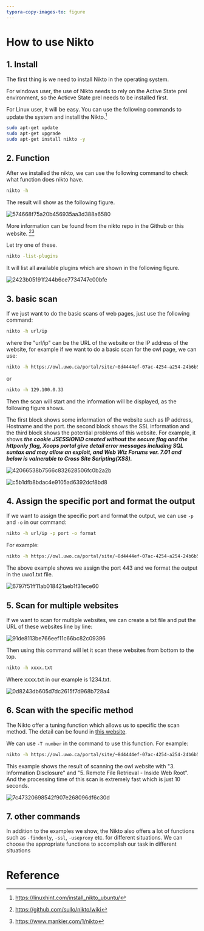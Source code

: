 ```yaml
---
typora-copy-images-to: figure
---
```


# How to use Nikto

## 1. Install

The first thing is we need to install Nikto in the operating system. 

For windows user, the use of Nikto needs to rely on the Active State prel environment, so the Acticve State prel needs to be installed first. 

For Linux user, it will be easy. You can use the following commands to update the system and install the Nikto.[^intall_nikto]

```bash
sudo apt-get update 
sudo apt-get upgrade 
sudo apt-get install nikto -y
```



## 2. Function

After we installed the nikto, we can use the following command to check what function does nikto have. 

```bash
nikto -h
```

The result will show as the following figure. 

![574668f75a20b456935aa3d388a6580](figure/574668f75a20b456935aa3d388a6580.png)

More information can be found from the nikto repo in the Github or this website. [^nikto repo][^this website]

Let try one of these. 

```bash
nikto -list-plugins
```

It will list all available plugins which are shown in the following figure.

![2423b05191f244b6ce7734747c00bfe](figure/2423b05191f244b6ce7734747c00bfe.png)



## 3. basic scan

If we just want to do the basic scans of web pages, just use the following command:

```bash
nikto -h url/ip
```

where the "url/ip" can be the URL of the website or the IP address of the website, for example if we want to do a basic scan for the owl page, we can use:

```bash
nikto -h https://owl.uwo.ca/portal/site/~8d4444ef-07ac-4254-a254-24b6b55e039a/tool/bb31b258-3b6c-487e-9c8b-5ae873a6e916
```

or

```bash
nikto -h 129.100.0.33
```

Then the scan will start and the information will be displayed, as the following figure shows. 

The first block shows some information of the website such as IP address, Hostname and the port. the second block shows the SSL information and the third block shows the potential problems of this website. For example, it shows **_the cookie JSESSIONID created without the secure flag and the httponly flag, Xoops portal give detail error messages including SQL suntax and may allow an exploit, and  Web Wiz Forums ver. 7.01 and below is valnerable to Cross Site Scripting(XSS)._**

![42066538b7566c832628506fc0b2a2b](figure/42066538b7566c832628506fc0b2a2b.png)

![c5b1dfb8bdac4e9105ad6392dcf8bd8](figure/c5b1dfb8bdac4e9105ad6392dcf8bd8.png)



## 4. Assign the specific port and format the output

If we want to assign the specific port and format the output, we can use ```-p``` and ```-o``` in our command:

```bash
nikto -h url/ip -p port -o format
```

For example:

```bash
nikto -h https://owl.uwo.ca/portal/site/~8d4444ef-07ac-4254-a254-24b6b55e039a/tool/bb31b258-3b6c-487e-9c8b-5ae873a6e916 -p 443 -o uwo1.txt
```

The above example shows we assign the port 443 and we format the output in the uwo1.txt file. 

![6797f51ff11ab018421aeb1f31ece60](figure/6797f51ff11ab018421aeb1f31ece60-16469845062371.png)



## 5. Scan for multiple websites

If we want to scan for multiple websites, we can create a txt file and put the URL of these websites line by line:

![91de8113be766eef11c66bc82c09396](figure/91de8113be766eef11c66bc82c09396.png)

Then using this command will let it scan these websites from bottom to the top.

```bash
nikto -h xxxx.txt
```

Where xxxx.txt in our example is 1234.txt. 

![0d8243db605d7dc2615f7d968b728a4](figure/0d8243db605d7dc2615f7d968b728a4.png)



## 6. Scan with the specific method

The Nikto offer a tuning function which allows us to specific the scan method. The detail can be found in [this website](https://www.mankier.com/1/nikto). 

We can use ```-T number``` in the command to use this function. For example:

```bash
nikto -h https://owl.uwo.ca/portal/site/~8d4444ef-07ac-4254-a254-24b6b55e039a/tool/bb31b258-3b6c-487e-9c8b-5ae873a6e916 -T 35
```

This example shows the result of scanning the owl website with "3. Information Disclosure" and "5. Remote File Retrieval - Inside Web Root". And the processing time of this scan is extremely fast which is just 10 seconds. 

![7c47320698542f907e268096df6c30d](figure/7c47320698542f907e268096df6c30d.png)



## 7. other commands

In addition to the examples we show, the Nikto also offers a lot of functions such as ```-findonly```, ```-ssl```, ```-useproxy``` etc. for different situations. We can choose the appropriate functions to accomplish our task in different situations





# Reference

[^intall_nikto]: https://linuxhint.com/install_nikto_ubuntu/
[^nikto repo]: https://github.com/sullo/nikto/wiki
[^this website]: https://www.mankier.com/1/nikto